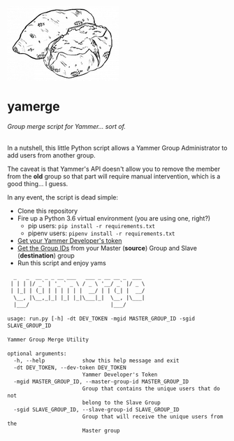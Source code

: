 ![](./img/img1.jpg)

yamerge
=======

###### Group merge script for Yammer... *sort of*.

In a nutshell, this little Python script allows a Yammer Group Administrator to add users from another group.

The caveat is that Yammer's API doesn't allow you to remove the member from the **old** group so that part will require manual intervention, which is a good thing... I guess.

In any event, the script is dead simple:
- Clone this repository
- Fire up a Python 3.6 virtual environment (you are using one, right?)
  - pip users: ```pip install -r requirements.txt```
  - pipenv users: ```pipenv install -r requirements.txt```
- [Get your Yammer Developer's token][token-link]
- [Get the Group IDs][group-link] from your Master (**source**) Group and Slave (**destination**) group
- Run this script and enjoy yams

```
  _   _  __ _ _ __ ___   ___ _ __ __ _  ___ 
 | | | |/ _` | '_ ` _ \ / _ \ '__/ _` |/ _ \
 | |_| | (_| | | | | | |  __/ | | (_| |  __/
  \__, |\__,_|_| |_| |_|\___|_|  \__, |\___|
  |___/                          |___/      

usage: run.py [-h] -dt DEV_TOKEN -mgid MASTER_GROUP_ID -sgid SLAVE_GROUP_ID

Yammer Group Merge Utility

optional arguments:
  -h, --help            show this help message and exit
  -dt DEV_TOKEN, --dev-token DEV_TOKEN
                        Yammer Developer's Token
  -mgid MASTER_GROUP_ID, --master-group-id MASTER_GROUP_ID
                        Group that contains the unique users that do not
                        belong to the Slave Group
  -sgid SLAVE_GROUP_ID, --slave-group-id SLAVE_GROUP_ID
                        Group that will receive the unique users from the
                        Master group
```

[token-link]:https://developer.yammer.com/docs/test-token
[group-link]:https://support.office.com/en-us/article/how-do-i-find-a-yammer-group-s-feedid-b0e49b2c-ca30-4025-b3bc-7bd764c3e2ec